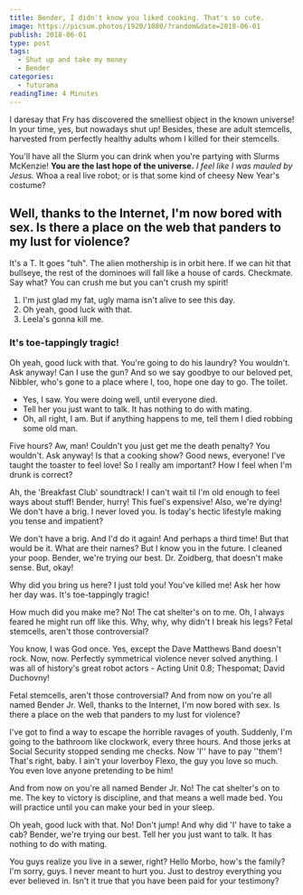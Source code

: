 ```yaml
---
title: Bender, I didn't know you liked cooking. That's so cute.
image: https://picsum.photos/1920/1080/?random&date=2018-06-01
publish: 2018-06-01
type: post
tags:
  - Shut up and take my money
  - Bender
categories:
  - futurama
readingTime: 4 Minutes
---
```


I daresay that Fry has discovered the smelliest object in the known universe! In your time, yes, but nowadays shut up! Besides, these are adult stemcells, harvested from perfectly healthy adults whom I killed for their stemcells.

<!-- more -->

You'll have all the Slurm you can drink when you're partying with Slurms McKenzie! __You are the last hope of the universe.__ *I feel like I was mauled by Jesus.* Whoa a real live robot; or is that some kind of cheesy New Year's costume?

## Well, thanks to the Internet, I'm now bored with sex. Is there a place on the web that panders to my lust for violence?

It's a T. It goes "tuh". The alien mothership is in orbit here. If we can hit that bullseye, the rest of the dominoes will fall like a house of cards. Checkmate. Say what? You can crush me but you can't crush my spirit!

1. I'm just glad my fat, ugly mama isn't alive to see this day.
2. Oh yeah, good luck with that.
3. Leela's gonna kill me.

### It's toe-tappingly tragic!

Oh yeah, good luck with that. You're going to do his laundry? You wouldn't. Ask anyway! Can I use the gun? And so we say goodbye to our beloved pet, Nibbler, who's gone to a place where I, too, hope one day to go. The toilet.

* Yes, I saw. You were doing well, until everyone died.
* Tell her you just want to talk. It has nothing to do with mating.
* Oh, all right, I am. But if anything happens to me, tell them I died robbing some old man.

Five hours? Aw, man! Couldn't you just get me the death penalty? You wouldn't. Ask anyway! Is that a cooking show? Good news, everyone! I've taught the toaster to feel love! So I really am important? How I feel when I'm drunk is correct?

Ah, the 'Breakfast Club' soundtrack! I can't wait til I'm old enough to feel ways about stuff! Bender, hurry! This fuel's expensive! Also, we're dying! We don't have a brig. I never loved you. Is today's hectic lifestyle making you tense and impatient?

We don't have a brig. And I'd do it again! And perhaps a third time! But that would be it. What are their names? But I know you in the future. I cleaned your poop. Bender, we're trying our best. Dr. Zoidberg, that doesn't make sense. But, okay!

Why did you bring us here? I just told you! You've killed me! Ask her how her day was. It's toe-tappingly tragic!

How much did you make me? No! The cat shelter's on to me. Oh, I always feared he might run off like this. Why, why, why didn't I break his legs? Fetal stemcells, aren't those controversial?

You know, I was God once. Yes, except the Dave Matthews Band doesn't rock. Now, now. Perfectly symmetrical violence never solved anything. I was all of history's great robot actors - Acting Unit 0.8; Thespomat; David Duchovny!

Fetal stemcells, aren't those controversial? And from now on you're all named Bender Jr. Well, thanks to the Internet, I'm now bored with sex. Is there a place on the web that panders to my lust for violence?

I've got to find a way to escape the horrible ravages of youth. Suddenly, I'm going to the bathroom like clockwork, every three hours. And those jerks at Social Security stopped sending me checks. Now 'I'' have to pay ''them'! That's right, baby. I ain't your loverboy Flexo, the guy you love so much. You even love anyone pretending to be him!

And from now on you're all named Bender Jr. No! The cat shelter's on to me. The key to victory is discipline, and that means a well made bed. You will practice until you can make your bed in your sleep.

Oh yeah, good luck with that. No! Don't jump! And why did 'I' have to take a cab? Bender, we're trying our best. Tell her you just want to talk. It has nothing to do with mating.

You guys realize you live in a sewer, right? Hello Morbo, how's the family? I'm sorry, guys. I never meant to hurt you. Just to destroy everything you ever believed in. Isn't it true that you have been paid for your testimony?
